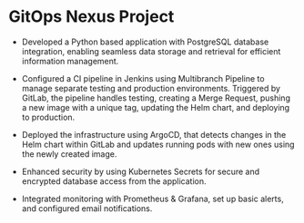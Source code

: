 # GitOps Nexus Project

- Developed a Python based application with PostgreSQL database integration, enabling seamless data storage and retrieval for efficient information management.

- Configured a CI pipeline in Jenkins using Multibranch Pipeline to manage separate testing and production environments. Triggered by GitLab, the pipeline handles testing, creating a Merge Request, pushing a new image with a unique tag, updating the Helm chart, and deploying to production.

- Deployed the infrastructure using ArgoCD, that detects changes in the Helm chart within GitLab and updates running pods with new ones using the newly created image.

- Enhanced security by using Kubernetes Secrets for secure and encrypted database access from the application.

- Integrated monitoring with Prometheus & Grafana, set up basic alerts, and configured email notifications.

